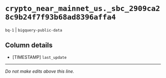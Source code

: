 # `crypto_near_mainnet_us._sbc_2909ca28c9b24f7f93b68ad8396affa4`
`bq-1` | `bigquery-public-data`

## Column details
* [TIMESTAMP] `last_update`

-------------------------------------------------------------------------------
*Do not make edits above this line.*
